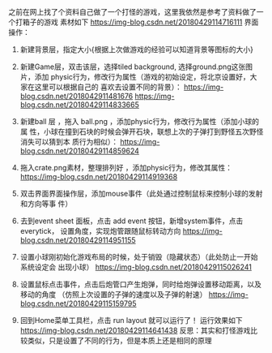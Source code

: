 之前在网上找了个资料自己做了一个打怪的游戏，这里我依然是参考了资料做了一
个打箱子的游戏
素材如下
https://img-blog.csdn.net/20180429114716111
界面操作：

1. 新建背景层，指定大小{根据上次做游戏的经验可以知道背景等图标的大小}

2. 新建Game层，双击该层，选择tiled background, 选择ground.png这张图片，添加
physic行为，修改行为属性（游戏的初始设定，将北京设置好，大家在这里可以根据自己的
喜欢去设置不同的背景）：
https://img-blog.csdn.net/2018042911481676
https://img-blog.csdn.net/20180429114833665
3. 新建ball 层 ，拖入 ball.png ，添加physic行为，修改行为属性（添加小球的属
性，小球在撞到石块的时候会弹开石块，联想上次的子弹打到野怪五次野怪消失可以猜到本
质行为相似）：
https://img-blog.csdn.net/20180429114859624
4. 拖入crate.png素材，整理排列好 ，添加physic行为，修改其属性：
https://img-blog.csdn.net/20180429114919368
5. 双击界面界面操作层，添加mouse事件（此处通过控制鼠标来控制小球的发射和方向等事
件）
6. 去到event sheet 面板，点击 add event 按钮，新增system事件，点击everytick，
 设置角度，实现炮管跟随鼠标转动方向
https://img-blog.csdn.net/20180429114951155
7. 设置小球刚初始化游戏布局的时候，处于销毁（隐藏状态）（此处防止一开始系统设定会
出现小球）
https://img-blog.csdn.net/20180429115026241
8. 设置鼠标点击事件，点击后炮管口产生炮弹，同时给炮弹设置移动距离，以及移动的角度
（仿照上次设置的子弹的速度以及子弹的射速）
https://img-blog.csdn.net/20180429115159795
9. 回到Home菜单工具栏，点击 run layout 就可以运行了！
运行效果如下
https://img-blog.csdn.net/20180429114641438
反思：其实和打怪游戏比较类似，只是设置了不同的行为，但是本质上还是相同的原理
